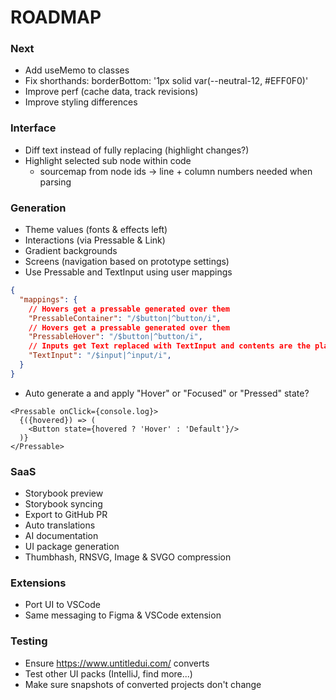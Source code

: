 # ROADMAP

### Next
- Add useMemo to classes
- Fix shorthands: borderBottom: '1px solid var(--neutral-12, #EFF0F0)'
- Improve perf (cache data, track revisions)
- Improve styling differences

### Interface
- Diff text instead of fully replacing (highlight changes?)
- Highlight selected sub node within code
  - sourcemap from node ids -> line + column numbers needed when parsing

### Generation
- Theme values (fonts & effects left)
- Interactions (via Pressable & Link)
- Gradient backgrounds
- Screens (navigation based on prototype settings)
- Use Pressable and TextInput using user mappings
```json
{
  "mappings": {
    // Hovers get a pressable generated over them
    "PressableContainer": "/$button|^button/i",
    // Hovers get a pressable generated over them
    "PressableHover": "/$button|^button/i",
    // Inputs get Text replaced with TextInput and contents are the placeholder attr
    "TextInput": "/$input|^input/i",
  }
}
```
- Auto generate a <Pressable> and apply "Hover" or "Focused" or "Pressed" state?
```tsx
<Pressable onClick={console.log}>
  {({hovered}) => (
    <Button state={hovered ? 'Hover' : 'Default'}/>
  )}
</Pressable>
```

### SaaS
- Storybook preview
- Storybook syncing
- Export to GitHub PR
- Auto translations
- AI documentation
- UI package generation
- Thumbhash, RNSVG, Image & SVGO compression

### Extensions
- Port UI to VSCode
- Same messaging to Figma & VSCode extension

### Testing
- Ensure https://www.untitledui.com/ converts
- Test other UI packs (IntelliJ, find more...)
- Make sure snapshots of converted projects don't change
